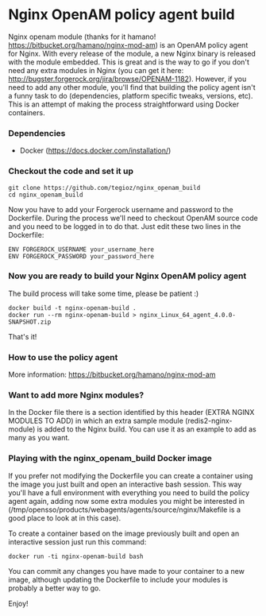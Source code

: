 Nginx OpenAM policy agent build
===

Nginx openam module (thanks for it hamano! https://bitbucket.org/hamano/nginx-mod-am) is an OpenAM policy agent for Nginx. With every release of the module, a new Nginx binary is released with the module embedded. This is great and is the way to go if you don't need any extra modules in Nginx (you can get it here: http://bugster.forgerock.org/jira/browse/OPENAM-1182). However, if you need to add any other module, you'll find that building the policy agent isn't a funny task to do (dependencies, platform specific tweaks, versions, etc). This is an attempt of making the process straightforward using Docker containers.

### Dependencies

  - Docker (https://docs.docker.com/installation/)  

### Checkout the code and set it up

    git clone https://github.com/tegioz/nginx_openam_build
    cd nginx_openam_build

Now you have to add your Forgerock username and password to the Dockerfile. During the process we'll need to checkout OpenAM source code and you need to be logged in to do that. Just edit these two lines in the Dockerfile:

    ENV FORGEROCK_USERNAME your_username_here
    ENV FORGEROCK_PASSWORD your_password_here

### Now you are ready to build your Nginx OpenAM policy agent

The build process will take some time, please be patient :)

    docker build -t nginx-openam-build .
    docker run --rm nginx-openam-build > nginx_Linux_64_agent_4.0.0-SNAPSHOT.zip

That's it!

### How to use the policy agent

More information: https://bitbucket.org/hamano/nginx-mod-am

### Want to add more Nginx modules? 

In the Docker file there is a section identified by this header (EXTRA NGINX MODULES TO ADD) in which an extra sample module (redis2-nginx-module) is added to the Nginx build. You can use it as an example to add as many as you want.

### Playing with the nginx_openam_build Docker image

If you prefer not modifying the Dockerfile you can create a container using the image you just built and open an interactive bash session. This way you'll have a full environment with everything you need to build the policy agent again, adding now some extra modules you might be interested in (/tmp/opensso/products/webagents/agents/source/nginx/Makefile is a good place to look at in this case).

To create a container based on the image previously built and open an interactive session just run this command:

    docker run -ti nginx-openam-build bash

You can commit any changes you have made to your container to a new image, although updating the Dockerfile to include your modules is probably a better way to go.

Enjoy!
